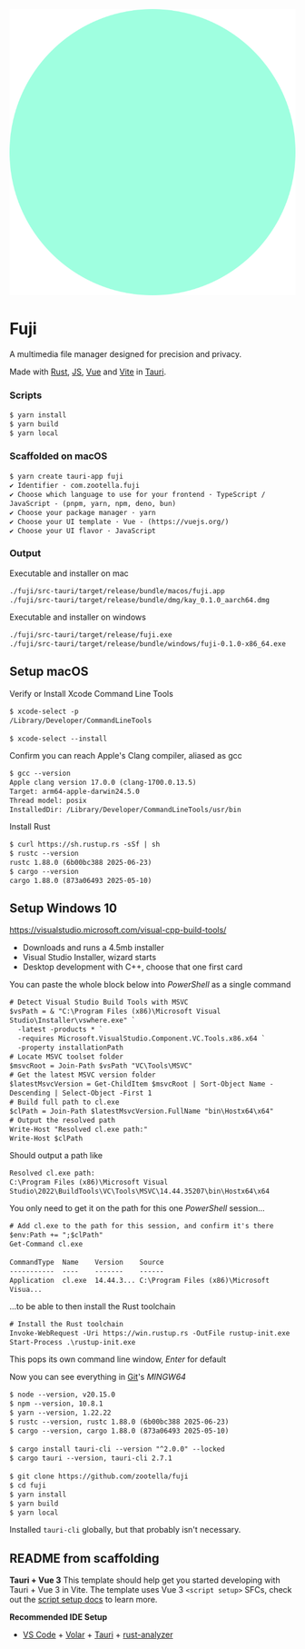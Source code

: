 
![Fuji](fuji.svg)

# Fuji

A multimedia file manager designed for precision and privacy.

Made with
[Rust](https://www.rust-lang.org/),
[JS](https://developer.mozilla.org/en-US/docs/Web/JavaScript),
[Vue](https://vuejs.org/) and
[Vite](https://vite.dev/) in
[Tauri](https://tauri.app/).

### Scripts

```
$ yarn install
$ yarn build
$ yarn local
```

### Scaffolded on macOS

```
$ yarn create tauri-app fuji
✔ Identifier · com.zootella.fuji
✔ Choose which language to use for your frontend · TypeScript / JavaScript - (pnpm, yarn, npm, deno, bun)
✔ Choose your package manager · yarn
✔ Choose your UI template · Vue - (https://vuejs.org/)
✔ Choose your UI flavor · JavaScript
```

### Output

Executable and installer on mac
```
./fuji/src-tauri/target/release/bundle/macos/fuji.app
./fuji/src-tauri/target/release/bundle/dmg/kay_0.1.0_aarch64.dmg
```

Executable and installer on windows
```
./fuji/src-tauri/target/release/fuji.exe
./fuji/src-tauri/target/release/bundle/windows/fuji-0.1.0-x86_64.exe
```

## Setup macOS

Verify or Install Xcode Command Line Tools
```
$ xcode-select -p
/Library/Developer/CommandLineTools

$ xcode-select --install
```

Confirm you can reach Apple's Clang compiler, aliased as gcc
```
$ gcc --version
Apple clang version 17.0.0 (clang-1700.0.13.5)
Target: arm64-apple-darwin24.5.0
Thread model: posix
InstalledDir: /Library/Developer/CommandLineTools/usr/bin
```

Install Rust
```
$ curl https://sh.rustup.rs -sSf | sh
$ rustc --version
rustc 1.88.0 (6b00bc388 2025-06-23)
$ cargo --version
cargo 1.88.0 (873a06493 2025-05-10)
```

## Setup Windows 10

https://visualstudio.microsoft.com/visual-cpp-build-tools/
 * Downloads and runs a 4.5mb installer
 * Visual Studio Installer, wizard starts
 * Desktop development with C++, choose that one first card

You can paste the whole block below into *PowerShell* as a single command
```
# Detect Visual Studio Build Tools with MSVC
$vsPath = & "C:\Program Files (x86)\Microsoft Visual Studio\Installer\vswhere.exe" `
  -latest -products * `
  -requires Microsoft.VisualStudio.Component.VC.Tools.x86.x64 `
  -property installationPath
# Locate MSVC toolset folder
$msvcRoot = Join-Path $vsPath "VC\Tools\MSVC"
# Get the latest MSVC version folder
$latestMsvcVersion = Get-ChildItem $msvcRoot | Sort-Object Name -Descending | Select-Object -First 1
# Build full path to cl.exe
$clPath = Join-Path $latestMsvcVersion.FullName "bin\Hostx64\x64"
# Output the resolved path
Write-Host "Resolved cl.exe path:"
Write-Host $clPath
```
Should output a path like
```
Resolved cl.exe path:
C:\Program Files (x86)\Microsoft Visual Studio\2022\BuildTools\VC\Tools\MSVC\14.44.35207\bin\Hostx64\x64
```
You only need to get it on the path for this one *PowerShell* session...
```
# Add cl.exe to the path for this session, and confirm it's there
$env:Path += ";$clPath"
Get-Command cl.exe

CommandType  Name    Version    Source
-----------  ----    -------    ------
Application  cl.exe  14.44.3... C:\Program Files (x86)\Microsoft Visua...
```

...to be able to then install the Rust toolchain
```
# Install the Rust toolchain
Invoke-WebRequest -Uri https://win.rustup.rs -OutFile rustup-init.exe
Start-Process .\rustup-init.exe
```
This pops its own command line window, *Enter* for default

Now you can see everything in [Git](https://git-scm.com/downloads/win)'s *MINGW64*
```
$ node --version, v20.15.0
$ npm --version, 10.8.1
$ yarn --version, 1.22.22
$ rustc --version, rustc 1.88.0 (6b00bc388 2025-06-23)
$ cargo --version, cargo 1.88.0 (873a06493 2025-05-10)

$ cargo install tauri-cli --version "^2.0.0" --locked
$ cargo tauri --version, tauri-cli 2.7.1

$ git clone https://github.com/zootella/fuji
$ cd fuji
$ yarn install
$ yarn build
$ yarn local
```
Installed `tauri-cli` globally, but that probably isn't necessary.

## README from scaffolding

**Tauri + Vue 3**
This template should help get you started developing with Tauri + Vue 3 in Vite. The template uses Vue 3 `<script setup>` SFCs, check out the [script setup docs](https://v3.vuejs.org/api/sfc-script-setup.html#sfc-script-setup) to learn more.

**Recommended IDE Setup**
- [VS Code](https://code.visualstudio.com/) + [Volar](https://marketplace.visualstudio.com/items?itemName=Vue.volar) + [Tauri](https://marketplace.visualstudio.com/items?itemName=tauri-apps.tauri-vscode) + [rust-analyzer](https://marketplace.visualstudio.com/items?itemName=rust-lang.rust-analyzer)
